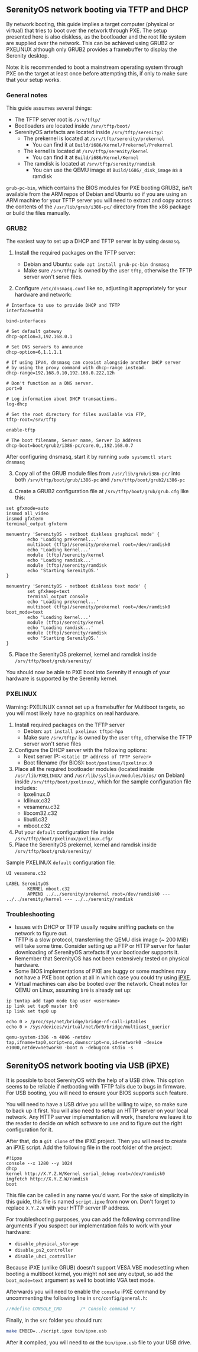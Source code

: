 ## SerenityOS network booting via TFTP and DHCP

By network booting, this guide implies a target computer (physical or virtual) that tries to boot over the network through PXE. The setup presented here is also diskless, as the bootloader and the root file system are supplied over the network. This can be achieved using GRUB2 or PXELINUX although only GRUB2 provides a framebuffer to display the Serenity desktop.

Note: it is recommended to boot a mainstream operating system through PXE on the target at least once before attempting this, if only to make sure that your setup works.

### General notes

This guide assumes several things:

- The TFTP server root is `/srv/tftp/`
- Bootloaders are located inside `/srv/tftp/boot/`
- SerenityOS artefacts are located inside `/srv/tftp/serenity/`:
    - The prekernel is located at `/srv/tftp/serenity/prekernel`
        - You can find it at `Build/i686/Kernel/Prekernel/Prekernel`
    - The kernel is located at `/srv/tftp/serenity/kernel`
        - You can find it at `Build/i686/Kernel/Kernel`
    - The ramdisk is located at `/srv/tftp/serenity/ramdisk`
        - You can use the QEMU image at `Build/i686/_disk_image` as a ramdisk
        
`grub-pc-bin`, which contains the BIOS modules for PXE booting GRUB2, isn't available from the ARM repos of Debian and Ubuntu so if you are using an ARM machine for your TFTP server you will need to extract and copy across the contents of the `/usr/lib/grub/i386-pc/` directory from the x86 package or build the files manually.

### GRUB2

The easiest way to set up a DHCP and TFTP server is by using `dnsmasq`.

1. Install the required packages on the TFTP server:
    - Debian and Ubuntu: `sudo apt install grub-pc-bin dnsmasq`
    - Make sure `/srv/tftp/` is owned by the user `tftp`, otherwise the TFTP server won't serve files.
        
2. Configure `/etc/dnsmasq.conf` like so, adjusting it appropriately for your hardware and network:

```
# Interface to use to provide DHCP and TFTP
interface=eth0

bind-interfaces

# Set default gateway
dhcp-option=3,192.168.0.1

# Set DNS servers to announce
dhcp-option=6,1.1.1.1

# If using IPV4, dnsmasq can coexist alongside another DHCP server
# by using the proxy command with dhcp-range instead.
dhcp-range=192.168.0.10,192.168.0.222,12h

# Don't function as a DNS server.
port=0

# Log information about DHCP transactions.
log-dhcp

# Set the root directory for files available via FTP,
tftp-root=/srv/tftp

enable-tftp

# The boot filename, Server name, Server Ip Address
dhcp-boot=boot/grub2/i386-pc/core.0,,192.168.0.7
```

After configuring dnsmasq, start it by running `sudo systemctl start dnsmasq`

3. Copy all of the GRUB module files from `/usr/lib/grub/i386-pc/` into both `/srv/tftp/boot/grub/i386-pc` and `/srv/tftp/boot/grub2/i386-pc`

4. Create a GRUB2 configuration file at `/srv/tftp/boot/grub/grub.cfg` like this:

```
set gfxmode=auto
insmod all_video
insmod gfxterm
terminal_output gfxterm

menuentry 'SerenityOS - netboot diskless graphical mode' {
        echo 'Loading prekernel...'
        multiboot (tftp)/serenity/prekernel root=/dev/ramdisk0
        echo 'Loading kernel...'
        module (tftp)/serenity/kernel
        echo 'Loading ramdisk...'
        module (tftp)/serenity/ramdisk
        echo 'Starting SerenityOS.'
}

menuentry 'SerenityOS - netboot diskless text mode' {
        set gfxkeep=text
        terminal_output console
        echo 'Loading prekernel...'
        multiboot (tftp)/serenity/prekernel root=/dev/ramdisk0 boot_mode=text
        echo 'Loading kernel...'
        module (tftp)/serenity/kernel
        echo 'Loading ramdisk...'
        module (tftp)/serenity/ramdisk
        echo 'Starting SerenityOS.'
}
```
5. Place the SerenityOS prekernel, kernel and ramdisk inside `/srv/tftp/boot/grub/serenity/`

You should now be able to PXE boot into Serenity if enough of your hardware is supported by the Serenity kernel.



### PXELINUX

Warning: PXELINUX cannot set up a framebuffer for Multiboot targets, so you will most likely have no graphics on real hardware.

1. Install required packages on the TFTP server
    - Debian: `apt install pxelinux tftpd-hpa`
    - Make sure `/srv/tftp/` is owned by the user `tftp`, otherwise the TFTP server won't serve files
2. Configure the DHCP server with the following options:
    - Next server IP: `<static IP address of TFTP server>`
    - Boot filename (for BIOS): `boot/pxelinux/lpxelinux.0`
3. Place all the required bootloader modules (located inside `/usr/lib/PXELINUX/` and `/usr/lib/syslinux/modules/bios/` on Debian) inside `/srv/tftp/boot/pxelinux/`, which for the sample configuration file includes:
    - lpxelinux.0
    - ldlinux.c32
    - vesamenu.c32
    - libcom32.c32
    - libutil.c32
    - mboot.c32
4. Put your `default` configuration file inside `/srv/tftp/boot/pxelinux/pxelinux.cfg/`
5. Place the SerenityOS prekernel, kernel and ramdisk inside `/srv/tftp/boot/grub/serenity/`

Sample PXELINUX `default` configuration file:

```
UI vesamenu.c32

LABEL SerenityOS
        KERNEL mboot.c32
        APPEND ../../serenity/prekernel root=/dev/ramdisk0 --- ../../serenity/kernel --- ../../serenity/ramdisk
```

### Troubleshooting

- Issues with DHCP or TFTP usually require sniffing packets on the network to figure out.
- TFTP is a slow protocol, transferring the QEMU disk image (~ 200 MiB) will take some time. Consider setting up a FTP or HTTP server for faster downloading of SerenityOS artefacts if your bootloader supports it.
- Remember that SerenityOS has not been extensively tested on physical hardware.
- Some BIOS implementations of PXE are buggy or some machines may not have a PXE boot option at all in which case you could try using [iPXE](https://ipxe.org/).
- Virtual machines can also be booted over the network. Cheat notes for QEMU on Linux, assuming `br0` is already set up:

```
ip tuntap add tap0 mode tap user <username>
ip link set tap0 master br0
ip link set tap0 up

echo 0 > /proc/sys/net/bridge/bridge-nf-call-iptables
echo 0 > /sys/devices/virtual/net/br0/bridge/multicast_querier

qemu-system-i386 -m 4096 -netdev tap,ifname=tap0,script=no,downscript=no,id=network0 -device e1000,netdev=network0 -boot n -debugcon stdio -s
```

## SerenityOS network booting via USB (iPXE)

It is possible to boot SerenityOS with the help of a USB drive. This option seems to be reliable if netbooting with TFTP fails due to bugs in firmware. For USB booting, you will need to ensure your BIOS supports such feature.

You will need to have a USB drive you will be willing to wipe, so make sure to back up it first.
You will also need to setup an HTTP server on your local network. Any HTTP server implementation
will work, therefore we leave it to the reader to decide on which software to use
and to figure out the right configuration for it.

After that, do a `git clone` of the iPXE project. Then you will need to create an iPXE script.
Add the following file in the root folder of the project:
```
#!ipxe
console --x 1280 --y 1024
dhcp
kernel http://X.Y.Z.W/Kernel serial_debug root=/dev/ramdisk0
imgfetch http://X.Y.Z.W/ramdisk
boot
```
This file can be called in any name you'd want. For the sake of simplicity in this guide,
this file is named `script.ipxe` from now on.
Don't forget to replace `X.Y.Z.W` with your HTTP server IP address.

For troubleshooting purposes, you can add the following command line arguments if you suspect our implementation fails to work with your hardware:
- `disable_physical_storage`
- `disable_ps2_controller`
- `disable_uhci_controller`

Because iPXE (unlike GRUB) doesn't support VESA VBE modesetting when booting a multiboot kernel,
you might not see any output, so add the `boot_mode=text` argument as well to boot into VGA text mode.

Afterwards you will need to enable the `console` iPXE command by uncommenting the following line in `src/config/general.h`:
```c
//#define CONSOLE_CMD		/* Console command */
```

Finally, in the `src` folder you should run:
```sh
make EMBED=../script.ipxe bin/ipxe.usb
```

After it compiled, you will need to `dd` the `bin/ipxe.usb` file to your USB drive.
